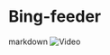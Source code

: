# Bing-feeder
markdown
![Video]([https://github.com/microsmt/Bing-feeder/blob/main/Doc/2025020601.mov](https://github.com/microsmt/Bing-feeder/issues/1#issue-2835024099))

